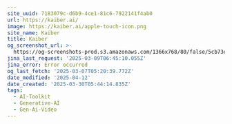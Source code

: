 ```yaml
---
site_uuid: 7183079c-d6b9-4ce1-81c6-7922141f4ab0
url: https://kaiber.ai/
image: https://kaiber.ai/apple-touch-icon.png
site_name: Kaiber
title: Kaiber
og_screenshot_url: >-
  https://og-screenshots-prod.s3.amazonaws.com/1366x768/80/false/5cb73ed272e54cfa8c3056fbe38b96e36b99dd074e2840c5a0c6ff254bda6e21.jpeg
jina_last_request: '2025-03-09T06:45:10.055Z'
jina_error: Error occurred
og_last_fetch: '2025-03-07T05:20:39.772Z'
date_modified: '2025-04-12'
date_created: '2025-03-30T05:44:14.835Z'
tags:
  - AI-Toolkit
  - Generative-AI
  - Gen-Ai-Video
---
```



































































